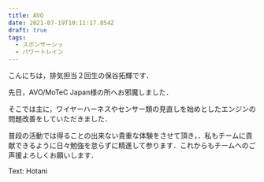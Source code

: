 ```yaml
---
title: AVO
date: 2021-07-19T10:11:17.854Z
draft: true
tags:
  - スポンサーシッ
  - パワートレイン
---
```

こんにちは，排気担当２回生の保谷拓輝です．

先日，AVO/MoTeC Japan様の所へお邪魔しました．

そこでは主に，ワイヤーハーネスやセンサー類の見直しを始めとしたエンジンの問題改善をしていただきました．

普段の活動では得ることの出来ない貴重な体験をさせて頂き，．私もチームに貢献できるように日々勉強を怠らずに精進して参ります．これからもチームへのご声援よろしくお願いします．

Text:  Hotani